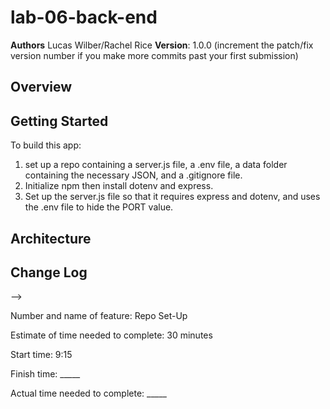 # lab-06-back-end


**Authors** Lucas Wilber/Rachel Rice
**Version**: 1.0.0 (increment the patch/fix version number if you make more commits past your first submission)

## Overview
<!-- Provide a high level overview of what this application is and why you are building it, beyond the fact that it's an assignment for this class. (i.e. What's your problem domain?) -->

## Getting Started
To build this app:
1. set up a repo containing a server.js file, a .env file, a data folder containing the necessary JSON, and a .gitignore file.
2. Initialize npm then install dotenv and express.
3. Set up the server.js file so that it requires express and dotenv, and uses the .env file to hide the PORT value.

## Architecture
<!-- Provide a detailed description of the application design. What technologies (languages, libraries, etc) you're using, and any other relevant design information. -->

## Change Log
<!-- Use this area to document the iterative changes made to your application as each feature is successfully implemented. Use time stamps. Here's an examples:

01-01-2001 4:59pm - Application now has a fully-functional express server, with a GET route for the location resource.

## Credits and Collaborations
<!-- Give credit (and a link) to other people or resources that helped you build this application. -->
-->



Number and name of feature: Repo Set-Up

Estimate of time needed to complete: 30 minutes

Start time: 9:15

Finish time: _____

Actual time needed to complete: _____